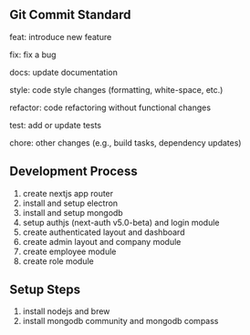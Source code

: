 ## Git Commit Standard

feat: introduce new feature

fix: fix a bug

docs: update documentation

style: code style changes (formatting, white-space, etc.)

refactor: code refactoring without functional changes

test: add or update tests

chore: other changes (e.g., build tasks, dependency updates)

## Development Process

1. create nextjs app router
2. install and setup electron
3. install and setup mongodb
4. setup authjs (next-auth v5.0-beta) and login module
5. create authenticated layout and dashboard
6. create admin layout and company module
7. create employee module
8. create role module

## Setup Steps

1. install nodejs and brew
2. install mongodb community and mongodb compass
